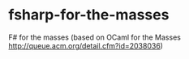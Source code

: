 # fsharp-for-the-masses
F# for the masses (based on OCaml for the Masses http://queue.acm.org/detail.cfm?id=2038036)
